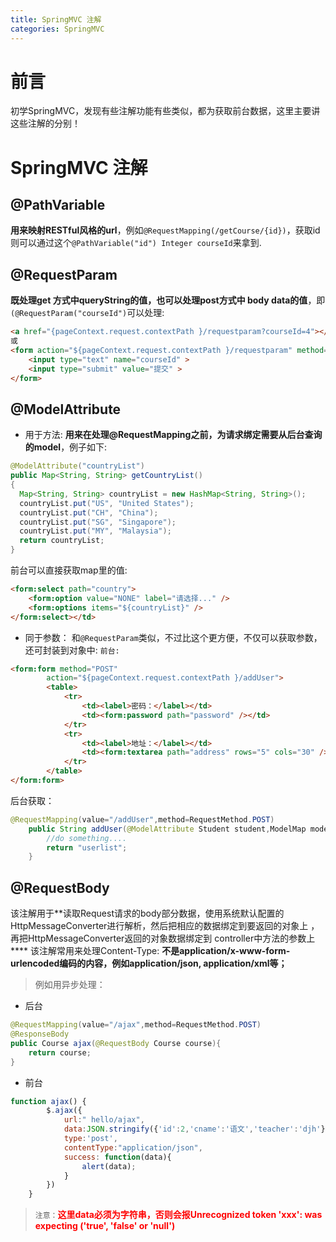 ```yaml
---
title: SpringMVC 注解
categories: SpringMVC
---
```


# 前言
初学SpringMVC，发现有些注解功能有些类似，都为获取前台数据，这里主要讲这些注解的分别！

# SpringMVC 注解
## @PathVariable
**用来映射RESTful风格的url**，例如`@RequestMapping(/getCourse/{id})`，获取id则可以通过这个`@PathVariable("id") Integer courseId`来拿到.

## @RequestParam
**既处理get 方式中queryString的值，也可以处理post方式中 body data的值**，即`(@RequestParam("courseId")`可以处理:
``` html
<a href="{pageContext.request.contextPath }/requestparam?courseId=4"></a>
或
<form action="${pageContext.request.contextPath }/requestparam" method="post">
	<input type="text" name="courseId" >
	<input type="submit" value="提交" >
</form>
```

## @ModelAttribute
- 用于方法:
**用来在处理@RequestMapping之前，为请求绑定需要从后台查询的model**，例子如下:
``` java
@ModelAttribute("countryList")
public Map<String, String> getCountryList()
{
  Map<String, String> countryList = new HashMap<String, String>();
  countryList.put("US", "United States");
  countryList.put("CH", "China");
  countryList.put("SG", "Singapore");
  countryList.put("MY", "Malaysia");
  return countryList;
}
```
前台可以直接获取map里的值:
``` html
<form:select path="country">
	<form:option value="NONE" label="请选择..." />
	<form:options items="${countryList}" />
</form:select></td>
```
- 同于参数：
和`@RequestParam`类似，不过比这个更方便，不仅可以获取参数，还可封装到对象中:
`前台:`
``` html
<form:form method="POST"
		action="${pageContext.request.contextPath }/addUser">
		<table>
			<tr>
				<td><label>密码：</label></td>
				<td><form:password path="password" /></td>
			</tr>
			<tr>
				<td><label>地址：</label></td>
				<td><form:textarea path="address" rows="5" cols="30" /></td>
			</tr>
		</table>
</form:form>
```
后台获取：
``` java
@RequestMapping(value="/addUser",method=RequestMethod.POST)
	public String addUser(@ModelAttribute Student student,ModelMap model){
		//do something....
		return "userlist";
	}
```
## @RequestBody
该注解用于**读取Request请求的body部分数据，使用系统默认配置的HttpMessageConverter进行解析，然后把相应的数据绑定到要返回的对象上 ，再把HttpMessageConverter返回的对象数据绑定到 controller中方法的参数上****
该注解常用来处理Content-Type: **不是application/x-www-form-urlencoded编码的内容，例如application/json, application/xml等；**
> 例如用异步处理：

- 后台
``` java
@RequestMapping(value="/ajax",method=RequestMethod.POST)
@ResponseBody
public Course ajax(@RequestBody Course course){
	return course;
}
```
- 前台
``` js
function ajax() {
		$.ajax({
			url:" hello/ajax",
			data:JSON.stringify({'id':2,'cname':'语文','teacher':'djh'}),
			type:'post',
			contentType:"application/json",  
			success: function(data){
				alert(data);
			}
		})
	}
```
> `注意：`<font color='red'>**这里data必须为字符串，否则会报Unrecognized token 'xxx': was expecting ('true', 'false' or 'null')**</font>

## 